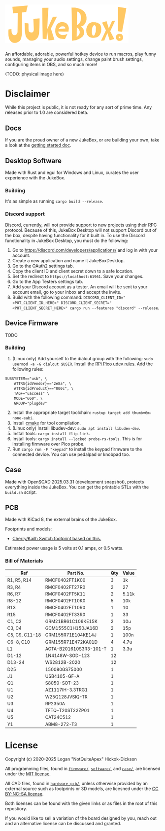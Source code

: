 # <img src="assets/textlogo.svg" alt="JukeBox!" width="400"/>

An affordable, adorable, powerful hotkey device to run macros, play funny sounds, managing your audio settings, change paint brush settings, configuring items in OBS, and so much more!

(TODO: physical image here)

# Disclaimer
While this project is public, it is not ready for any sort of prime time. Any releases prior to 1.0 are considered beta.

## Docs
If you are the proud owner of a new JukeBox, or are building your own, take a look at the [getting started doc](docs/getting-started.md).

## Desktop Software
Made with Rust and egui for Windows and Linux, curates the user experience with the JukeBox.

### Building
It's as simple as running `cargo build --release`.

### Discord support
Discord, currently, will not provide support to new projects using their RPC protocol. Because of this, JukeBox Desktop will not support Discord out of the box, despite having functionality for it built in. To use the Discord functionality in JukeBox Desktop, you must do the following:
1. Go to https://discord.com/developers/applications/ and log in with your account.
2. Create a new application and name it JukeBoxDesktop.
3. Go to the OAuth2 settings tab.
4. Copy the client ID and client secret down to a safe location.
5. Set the redirect to `https://localhost:61961`. Save your changes.
6. Go to the App Testers settings tab.
7. Add your Discord account as a tester. An email will be sent to your account email, go to your inbox and accept the invite.
8. Build with the following command: `DISCORD_CLIENT_ID="<PUT_CLIENT_ID_HERE>" DISCORD_CLIENT_SECRET="<PUT_CLIENT_SECRET_HERE>" cargo run --features "discord" --release`.

## Device Firmware
TODO

### Building
1. (Linux only) Add yourself to the dialout group with the following: `sudo usermod -a -G dialout $USER`. Install the [RPi Pico udev rules](https://github.com/raspberrypi/picotool/blob/master/udev/99-picotool.rules). Add the following rules:
```
SUBSYSTEM=="usb", \
    ATTRS{idVendor}=="2e8a", \
    ATTRS{idProduct}=="000c", \
    TAG+="uaccess" \
    MODE="660", \  
    GROUP="plugdev"
```

2. Install the appropriate target toolchain: `rustup target add thumbv6m-none-eabi`.
3. Install [cmake](https://cmake.org/download/) for tool compilation.
4. (Linux only) Install libudev-dev: `sudo apt install libudev-dev`.
5. Install tools: `cargo install flip-link`.
5. Install tools: `cargo install --locked probe-rs-tools`. This is for installing firmware over Pico probe.
6. Run `cargo run -F "keypad"` to install the keypad firmware to the connected device. You can use pedalpad or knobpad too.

## Case
Made with OpenSCAD 2025.03.31 (development snapshot), protects everything inside the JukeBox. You can get the printable STLs with the `build.sh` script.

## PCB
Made with KiCad 8, the external brains of the JukeBox.

Footprints and models:
- [Cherry/Kailh Switch footprint based on this.](https://github.com/luke-schutt/Pi5Keyboard/blob/main/Pi5-pcb/Pi5Footprints.pretty/Low%20Profile%20GC%20plus%20MX.kicad_mod)

Estimated power usage is 5 volts at 0.1 amps, or 0.5 watts.

### Bill of Materials
| Ref            | Part No.               | Qty | Value |
|----------------|------------------------|-----|-------|
| R1, R5, R14    | RMCF0402FT1K00         | 3   | 1k    |
| R3, R4         | RMCF0402FT27R0         | 2   | 27    |
| R6, R7         | RMCF0402FT5K11         | 2   | 5.11k |
| R8-12          | RMCF0402FT10K0         | 5   | 10k   |
| R13            | RMCF0402FT10R0         | 1   | 10    |
| R15            | RMCF0402FT33R0         | 1   | 33    |
| C1, C2         | GRM21BR61C106KE15K     | 2   | 10u   |
| C3, C4         | GCM1555C1H150JA16D     | 2   | 15p   |
| C5, C9, C11-18 | GRM155R71E104KE14J     | 1   | 100n  |
| C6-8, C10      | GRM155R71E472KA01D     | 4   | 4.7u  |
| L1             | AOTA-B201610S3R3-101-T | 1   | 3.3u  |
| D1-12          | 1N4148W-SOD-123        | 12  |       |
| D13-24         | WS2812B-2020           | 12  |       |
| D25            | 150080GS75000          | 1   |       |
| J1             | USB4105-GF-A           | 1   |       |
| Q1             | S8050-SOT-23           | 1   |       |
| U1             | AZ1117IH-3.3TRG1       | 1   |       |
| U2             | W25Q128JVSIQ-TR        | 1   |       |
| U3             | RP2350A                | 1   |       |
| U4             | TFTQ-T20ST22ZP01       | 1   |       |
| U5             | CAT24C512              | 1   |       |
| Y1             | ABM8-272-T3            | 1   |       |

# License
Copyright (c) 2020-2025 Logan "NotQuiteApex" Hickok-Dickson

All programming files, found in [`firmware/`](firmware/), [`software/`](software/), and [`case/`](case/), are licensed under the [MIT license](https://mit-license.org/).

All CAD files, found in [`hardware-pcb/`](hardware-pcb/), unless otherwise provided by an external source such as footprints or 3D models, are licesned under the [CC BY-NC-SA license](https://creativecommons.org/licenses/by-nc-sa/4.0/).

Both licenses can be found with the given links or as files in the root of this repostiory.

If you would like to sell a variation of the board designed by you, reach out and an alternative license can be discussed and granted.
